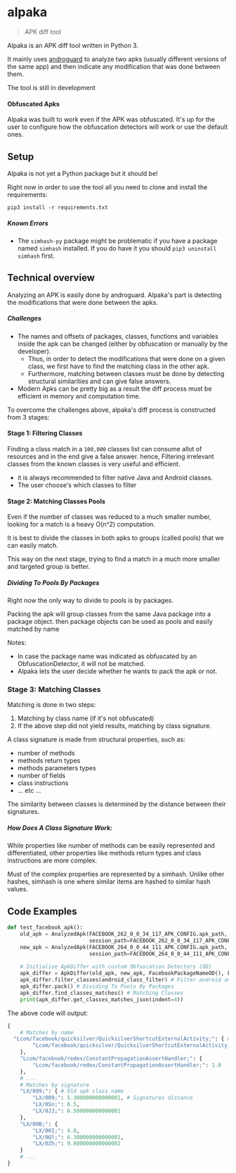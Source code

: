 # alpaka

>APK diff tool

Alpaka is an APK diff tool written in Python 3.

It mainly uses [androguard](https://github.com/androguard) to analyze two apks (usually different versions of the same app) and then indicate any modification that was done between them.

The tool is still in development

#### Obfuscated Apks
Alpaka was built to work even if the APK was obfuscated.
It's up for the user to configure how the obfuscation detectors will work or use the default ones.

## Setup
Alpaka is not yet a Python package but it should be!

Right now in order to use the tool all you need to clone and install the requirements:

`pip3 install -r requirements.txt`

##### Known Errors
- The `simhash-py` package might be problematic if you have a package named `simhash` installed.
If you do have it you should `pip3 uninstall simhash` first.
## Technical overview

Analyzing an APK is easily done by androguard. Alpaka's part is detecting the modifications that were done between the apks.
##### Challenges

- The names and offsets of packages, classes, functions and variables inside the apk can be changed (either by obfuscation or manually by the developer).
    - Thus, in order to detect the modifications that were done on a given class, we first have to find the matching class in the other apk.
    - Furthermore, matching between classes must be done by detecting structural similarities and can give false answers.
- Modern Apks can be pretty big as a result the diff process must be efficient in memory and computation time.


To overcome the challenges above, alpaka's diff process is constructed from 3 stages:

#### Stage 1: Filtering Classes
Finding a class match in a `100,000` classes list can consume allot of resources and in the end give a false answer.
hence, Filtering irrelevant classes from the known classes is very useful and efficient.

- it is always recommended to filter native Java and Android classes.
- The user choose's which classes to filter

#### Stage 2: Matching Classes Pools
Even if the number of classes was reduced to a much smaller number, looking for a match is a heavy O(n^2) computation.

It is best to divide the classes in both apks to groups (called pools) that we can easily match.

This way on the next stage, trying to find a match in a much more smaller and targeted group is better.

##### Dividing To Pools By Packages
Right now the only way to divide to pools is by packages.

Packing the apk will group classes from the same Java package into a package object.
then package objects can be used as pools and easily matched by name

Notes:
- In case the package name was indicated as obfuscated by an ObfuscationDetector, it will not be matched. 
- Alpaka lets the user decide whether he wants to pack the apk or not.

### Stage 3: Matching Classes
Matching is done in two steps:
1. Matching by class name (if it's not obfuscated)
2. If the above step did not yield results, matching by class signature.

A class signature is made from structural properties, such as:
- number of methods
- methods return types
- methods parameters types
- number of fields
- class instructions
- ... etc ...

The similarity between classes is determined by the distance between their signatures.

##### How Does A Class Signature Work:
While properties like number of methods can be easily represented and differentiated, other properties like methods return types and class instructions are more complex.

Must of the complex properties are represented by a simhash.
Unlike other hashes, simhash is one where similar items are hashed to similar hash values.

## Code Examples
```python
def test_facebook_apk():
    old_apk = AnalyzedApk(FACEBOOK_262_0_0_34_117_APK_CONFIG.apk_path, # This will analyze the apk using Androguard
                          session_path=FACEBOOK_262_0_0_34_117_APK_CONFIG.session_path) # androguard session file
    new_apk = AnalyzedApk(FACEBOOK_264_0_0_44_111_APK_CONFIG.apk_path,
                          session_path=FACEBOOK_264_0_0_44_111_APK_CONFIG.session_path)
    
    # Initialize ApkDiffer with custom Obfuscation Detectors (OD)
    apk_differ = ApkDiffer(old_apk, new_apk, FacebookPackageNameOD(), FacebookClassNameOD())
    apk_differ.filter_classes(android_class_filter) # Filter android and java classes
    apk_differ.pack() # Dividing To Pools By Packages
    apk_differ.find_classes_matches() # Matching Classes
    print(apk_differ.get_classes_matches_json(indent=4)) 
```

The above code will output:
```python
{
    # Matches by name
  "Lcom/facebook/quicksilver/QuicksilverShortcutExternalActivity;": { # Old apk class name
        "Lcom/facebook/quicksilver/QuicksilverShortcutExternalActivity;": 1.0 # the matching class in the new apk
    },
    "Lcom/facebook/redex/ConstantPropagationAssertHandler;": {
        "Lcom/facebook/redex/ConstantPropagationAssertHandler;": 1.0
    },
    # ...
    # Matches by signature
    "LX/009;": { # Old apk class name
        "LX/009;": 5.300000000000001, # Signatures distance
        "LX/0Sn;": 6.5,
        "LX/0JJ;": 6.500000000000001
    },
    "LX/00B;": {
        "LX/00I;": 4.0,
        "LX/0Ql;": 6.300000000000001,
        "LX/0Zh;": 9.000000000000002
    }
    # ...
}
```
